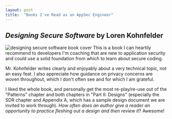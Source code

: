 ```yaml
---
layout: post
title:  "Books I've Read as an AppSec Engineer"
---
```

## _Designing Secure Software_ by Loren Kohnfelder
![designing secure software book cover](https://nostarch.com/sites/default/files/styles/uc_product_full/public/Designing%20Secure%20Software_revised.png)
This is a book I can heartily recommend to developers I'm coaching that are new to application security and could use a solid foundation from which to learn about secure coding.

Mr. Kohnfelder writes clearly and enjoyably about a very technical topic, not an easy feat. I also appreciate how guidance on privacy concerns are woven throughout, which I don't often see and for which I am grateful.

I liked the whole book, and personally get the most re-play/re-use out of the "Patterns" chapter and both chapters in "Part II: Designs" (especially the SDR chapter and Appendix A, which has a sample design document we are invited to work through). _How often does an author give a reader an opportunity to practice fleshing out a design and then review it_? Awesome!
